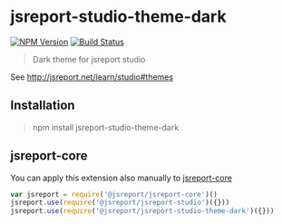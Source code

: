 # jsreport-studio-theme-dark

[![NPM Version](http://img.shields.io/npm/v/jsreport-studio-theme-dark.svg?style=flat-square)](https://npmjs.com/package/jsreport-studio-theme-dark)
[![Build Status](https://travis-ci.org/jsreport/jsreport-studio-theme-dark.png?branch=master)](https://travis-ci.org/jsreport/jsreport-studio-theme-dark)

> Dark theme for jsreport studio

See http://jsreport.net/learn/studio#themes

## Installation
> npm install jsreport-studio-theme-dark

## jsreport-core

You can apply this extension also manually to [jsreport-core](https://github.com/jsreport/jsreport-core)

```js
var jsreport = require('@jsreport/jsreport-core')()
jsreport.use(require('@jsreport/jsreport-studio')({}))
jsreport.use(require('@jsreport/jsreport-studio-theme-dark')({}))
```

